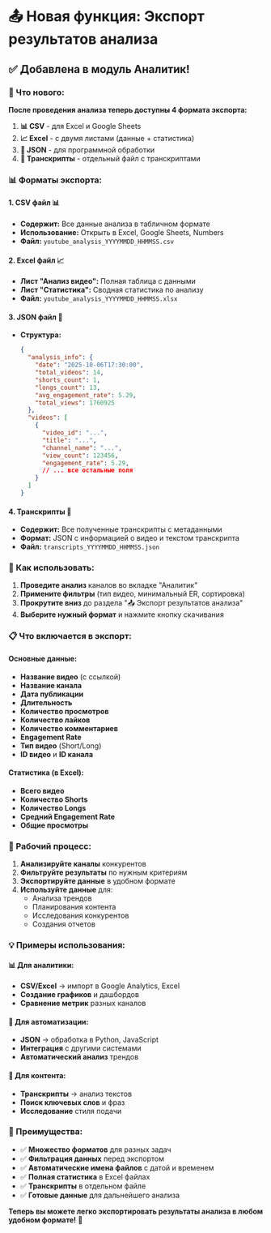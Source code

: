 # 📤 Новая функция: Экспорт результатов анализа

## ✅ Добавлена в модуль Аналитик!

### 🚀 Что нового:

**После проведения анализа теперь доступны 4 формата экспорта:**

1. **📊 CSV** - для Excel и Google Sheets
2. **📈 Excel** - с двумя листами (данные + статистика)
3. **📄 JSON** - для программной обработки
4. **📝 Транскрипты** - отдельный файл с транскриптами

### 📊 Форматы экспорта:

#### 1. **CSV файл** 📊
- **Содержит:** Все данные анализа в табличном формате
- **Использование:** Открыть в Excel, Google Sheets, Numbers
- **Файл:** `youtube_analysis_YYYYMMDD_HHMMSS.csv`

#### 2. **Excel файл** 📈
- **Лист "Анализ видео":** Полная таблица с данными
- **Лист "Статистика":** Сводная статистика по анализу
- **Файл:** `youtube_analysis_YYYYMMDD_HHMMSS.xlsx`

#### 3. **JSON файл** 📄
- **Структура:**
  ```json
  {
    "analysis_info": {
      "date": "2025-10-06T17:30:00",
      "total_videos": 14,
      "shorts_count": 1,
      "longs_count": 13,
      "avg_engagement_rate": 5.29,
      "total_views": 1760925
    },
    "videos": [
      {
        "video_id": "...",
        "title": "...",
        "channel_name": "...",
        "view_count": 123456,
        "engagement_rate": 5.29,
        // ... все остальные поля
      }
    ]
  }
  ```

#### 4. **Транскрипты** 📝
- **Содержит:** Все полученные транскрипты с метаданными
- **Формат:** JSON с информацией о видео и текстом транскрипта
- **Файл:** `transcripts_YYYYMMDD_HHMMSS.json`

### 🎯 Как использовать:

1. **Проведите анализ** каналов во вкладке "Аналитик"
2. **Примените фильтры** (тип видео, минимальный ER, сортировка)
3. **Прокрутите вниз** до раздела "📤 Экспорт результатов анализа"
4. **Выберите нужный формат** и нажмите кнопку скачивания

### 📋 Что включается в экспорт:

#### Основные данные:
- **Название видео** (с ссылкой)
- **Название канала**
- **Дата публикации**
- **Длительность**
- **Количество просмотров**
- **Количество лайков**
- **Количество комментариев**
- **Engagement Rate**
- **Тип видео** (Short/Long)
- **ID видео** и **ID канала**

#### Статистика (в Excel):
- **Всего видео**
- **Количество Shorts**
- **Количество Longs**
- **Средний Engagement Rate**
- **Общие просмотры**

### 🔄 Рабочий процесс:

1. **Анализируйте каналы** конкурентов
2. **Фильтруйте результаты** по нужным критериям
3. **Экспортируйте данные** в удобном формате
4. **Используйте данные** для:
   - Анализа трендов
   - Планирования контента
   - Исследования конкурентов
   - Создания отчетов

### 💡 Примеры использования:

#### 📊 Для аналитики:
- **CSV/Excel** → импорт в Google Analytics, Excel
- **Создание графиков** и дашбордов
- **Сравнение метрик** разных каналов

#### 🤖 Для автоматизации:
- **JSON** → обработка в Python, JavaScript
- **Интеграция** с другими системами
- **Автоматический анализ** трендов

#### 📝 Для контента:
- **Транскрипты** → анализ текстов
- **Поиск ключевых слов** и фраз
- **Исследование** стиля подачи

### 🎊 Преимущества:

- ✅ **Множество форматов** для разных задач
- ✅ **Фильтрация данных** перед экспортом
- ✅ **Автоматические имена файлов** с датой и временем
- ✅ **Полная статистика** в Excel файлах
- ✅ **Транскрипты** в отдельном файле
- ✅ **Готовые данные** для дальнейшего анализа

**Теперь вы можете легко экспортировать результаты анализа в любом удобном формате!** 🎉








